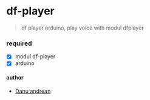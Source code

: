 # df-player
> df player arduino, play voice with modul dfplayer

### required
- [x] modul df-player
- [x] arduino

#### author
- <a href=https://me-danuandrean.github.io>Danu andrean</a>
